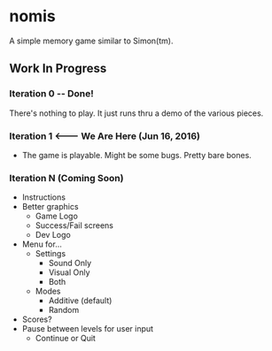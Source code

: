 nomis
=====
A simple memory game similar to Simon(tm).

## Work In Progress

### Iteration 0 -- Done!
There's nothing to play. It just runs thru a demo of the various pieces.

### Iteration 1 <--- We Are Here (Jun 16, 2016)
* The game is playable. Might be some bugs. Pretty bare bones.

### Iteration N (Coming Soon)
* Instructions
* Better graphics
    - Game Logo
    - Success/Fail screens
    - Dev Logo
* Menu for...
    - Settings
        - Sound Only
        - Visual Only
        - Both
    - Modes
        - Additive (default)
        - Random
* Scores?
* Pause between levels for user input
    - Continue or Quit
